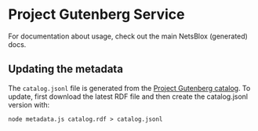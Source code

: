 # Project Gutenberg Service
For documentation about usage, check out the main NetsBlox (generated) docs.

## Updating the metadata
The `catalog.jsonl` file is generated from the [Project Gutenberg catalog](https://www.gutenberg.org/ebooks/offline_catalogs.html#xmlrdf).
To update, first download the latest RDF file and then create the catalog.jsonl version with:
```
node metadata.js catalog.rdf > catalog.jsonl
```
